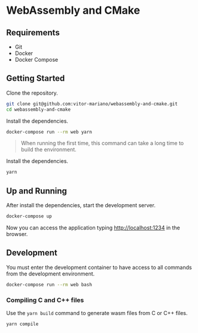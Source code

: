 # WebAssembly and CMake

## Requirements

- Git
- Docker
- Docker Compose

## Getting Started

Clone the repository.

```sh
git clone git@github.com:vitor-mariano/webassembly-and-cmake.git
cd webassembly-and-cmake
```

Install the dependencies.

```sh
docker-compose run --rm web yarn
```

> When running the first time, this command can take a long time to build the environment.

Install the dependencies.

```sh
yarn
```

## Up and Running

After install the dependencies, start the development server.

```sh
docker-compose up
```

Now you can access the application typing [http://localhost:1234](http://localhost:1234) in the browser.

## Development

You must enter the development container to have access to all commands from the development environment.

```sh
docker-compose run --rm web bash
```

### Compiling C and C++ files

Use the `yarn build` command to generate wasm files from C or C++ files.

```sh
yarn compile
```
